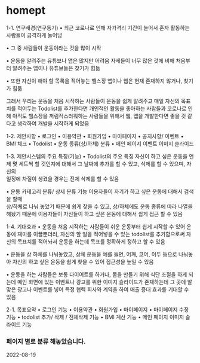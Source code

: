 # homept
1-1. 연구배경(연구동기)
• 최근 코로나로 인해 자가격리 기간이 늘어서 혼자 활동하는 사람들이 급격하게 늘어남

• 그 중 사람들이 운동이라는 것을 많이 시작

• 운동을 알려주는 유튜브나 앱은 많지만 어려움 자세들이 너무 많은 것에 비해 처음부터 알려주는 앱이나 유튜브들은 찾기가 힘듦

• 또한 자신이 해야 할 목록을 적어놓는 헬스장 앱이나 웹은 현재
존재하지 않거나, 찾기가 힘듦

그래서 우리는 운동을 처음 시작하는 사람들이 운동을 쉽게 알려주고
매일 자신의 목표치를 적어두는 Todolist를 추가한다면 개인적인 활동을 좋아하는 사람들과 코로나로 인해 아직도 헬스장을 꺼림직스러워하는 사람들을 위해서 웹, 앱을 개발한다면 좋을 것 같다고 생각하여
개발을 시작하게 되었음

1-2. 제안사항
• 로그인
• 이용약관
• 회원가입
• 마이페이지
• 공지사항/ 이벤트 
• BMI 체크
• Todolist
• 운동 종류(상/하체) 분류
• 메인 페이지 이벤트 이미지 슬라이드 

1-3. 제안시스템의 주요 특징(기능)
 • Todolist의 주요 특징
   자신이 하고 싶은 운동을 언제 몇 세트씩 할 것인지에 대해서 
   그 날짜에 추가를 할 수 있고, 삭제를 할 수 있으며, 자신의  
   일정에 차질이 생겼을 경우는 전체 삭제를 할 수 있음

 • 운동 카테고리 분류/ 상세 분류 기능
   이용자들이 자기가 하고 싶은 운동에 대해서 검색을 할때  
   상/하체로 나눠 놓았기 때문에 쉽게 찾을 수 있고,
   상/하체에도 운동 종류에 따라 나열을 해놨기 때문에 
   이용자들이 자신들이 하고 싶은 운동에 대해서 쉽게 접근 
   할 수 있음

1-4. 기대효과
 • 운동을 처음 시작하는 사람들이 쉬운 운동부터 쉽게 시작할 수 있어 운동에 재미를 이끌뿐더러, 자신의 할 일을 적어넣을 수 있는 todolist를 추가함으로써 자신의 목표치를 적어놔서 운동을 하는데 목표를 정확하게 정하고 할 수 있음

 • 운동을 상 하체를 나눠놓았고, 상체 운동을 예를 들면, 
어깨, 코어, 이두 등으로 나눠놓아 자신의 하고 싶은 운동을 쉽게 
찾을 수 있어 접근성을 높일 수 있음

• 운동을 하는 사람들은 보통 다이어트를 하거나, 몸을 만들기 위해 식단 조절을 하게 되는데 메인 화면에 있는 이벤트나 광고를 위한 
이미지 슬라이드가 존재하는데 그 곳에 알맞은 광고나 이벤트를 넣어 특정 협력 회사와 계약을 하여 매출 증대 효과를 기대할 수 있음

2-1. 목표요약
 • 로그인 기능
 • 이용약관
 • 회원가입
 • 마이페이지
 • 마이페이지 수정 기능
 • todolist 추가/ 삭제 / 전체삭제 기능
 • BMI 계산 기능
 • 메인 페이지 이미지 슬라이드 기능


<h3> 페이지 별로 분류 해놓았습니다. </h3>
2022-08-19 

